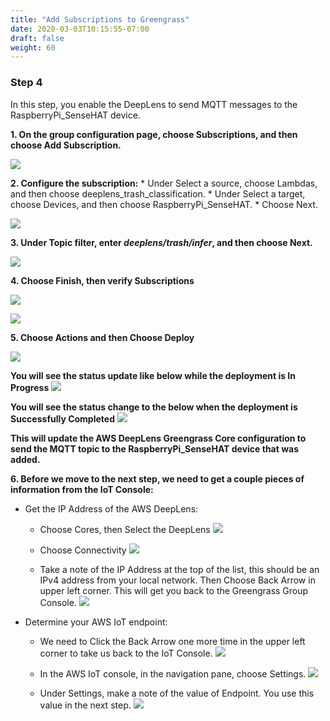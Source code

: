 ```yaml
---
title: "Add Subscriptions to Greengrass"
date: 2020-03-03T10:15:55-07:00
draft: false
weight: 60
---
```

### Step 4 

In this step, you enable the DeepLens to send MQTT messages to the RaspberryPi_SenseHAT device.

**1. On the group configuration page, choose Subscriptions, and then choose Add Subscription.**

![](/images/400_advanced/410_build_a_custom_ml/416_connect_iot/416d_add_gg_subscriptions/416d_step1_choose_subscription.png)

**2. Configure the subscription:**
    * Under Select a source, choose Lambdas, and then choose deeplens_trash_classification.
    * Under Select a target, choose Devices, and then choose RaspberryPi_SenseHAT.
    * Choose Next.

![](/images/400_advanced/410_build_a_custom_ml/416_connect_iot/416d_add_gg_subscriptions/416d_step2_add_subscription.png)


**3.	Under Topic filter, enter ***deeplens/trash/infer***, and then choose Next.**

![](/images/400_advanced/410_build_a_custom_ml/416_connect_iot/416d_add_gg_subscriptions/416d_step3_add_subscription_topic.png)

**4.	Choose Finish, then verify Subscriptions**

![](/images/400_advanced/410_build_a_custom_ml/416_connect_iot/416d_add_gg_subscriptions/416d_step4_add_subscription_finish.png)

![](/images/400_advanced/410_build_a_custom_ml/416_connect_iot/416d_add_gg_subscriptions/416d_step4b_add_subscription_verify.png)


**5.	Choose Actions and then Choose Deploy**

![](/images/400_advanced/410_build_a_custom_ml/416_connect_iot/416d_add_gg_subscriptions/416d_step5_add_subscription_deploy.png)

**You will see the status update like below while the deployment is In Progress**
![](/images/400_advanced/410_build_a_custom_ml/416_connect_iot/416d_add_gg_subscriptions/416d_step5_add_subscription_deploy_progress.png)


**You will see the status change to the below when the deployment is Successfully Completed**
![](/images/400_advanced/410_build_a_custom_ml/416_connect_iot/416d_add_gg_subscriptions/416d_step5_add_subscription_deploy_success.png)



**This will update the AWS DeepLens Greengrass Core configuration to send the MQTT topic to the RaspberryPi_SenseHAT device that was added.**

**6. Before we move to the next step, we need to get a couple pieces of information from the IoT Console:**

* Get the IP Address of the AWS DeepLens:
    
    * Choose Cores, then Select the DeepLens
    ![](/images/400_advanced/410_build_a_custom_ml/416_connect_iot/416d_add_gg_subscriptions/416d_step6_get_dl_ip.png)
    
    * Choose Connectivity
    ![](/images/400_advanced/410_build_a_custom_ml/416_connect_iot/416d_add_gg_subscriptions/416d_step6_get_dl_ip_conn.png)

    * Take a note of the IP Address at the top of the list, this should be an IPv4 address from your local network. Then Choose Back Arrow in upper left corner.  This will get you back to the Greengrass Group Console.
    ![](/images/400_advanced/410_build_a_custom_ml/416_connect_iot/416d_add_gg_subscriptions/416d_step6_get_dl_ip_view.png)


* Determine your AWS IoT endpoint:
    
    * We need to Click the Back Arrow one more time in the upper left corner to take us back to the IoT Console.
    ![](/images/400_advanced/410_build_a_custom_ml/416_connect_iot/416d_add_gg_subscriptions/416d_step6_get_iot_endpoint_back.png)

    * In the AWS IoT console, in the navigation pane, choose Settings.
    ![](/images/400_advanced/410_build_a_custom_ml/416_connect_iot/416d_add_gg_subscriptions/416d_step6_get_iot_endpoint_settings.png)
   

    * Under Settings, make a note of the value of Endpoint. You use this value in the next step.
    ![](/images/400_advanced/410_build_a_custom_ml/416_connect_iot/416d_add_gg_subscriptions/416d_step6_get_iot_endpoint.png)
